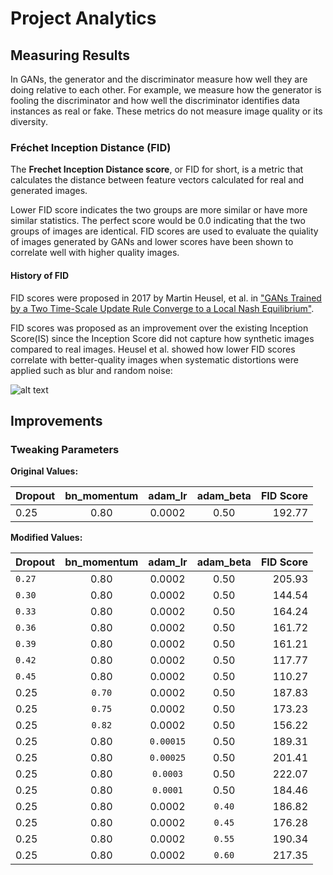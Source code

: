 # Project Analytics

## Measuring Results
In GANs, the generator and the discriminator measure how well they are doing relative to each other. For example, we measure how the generator is fooling the discriminator and how well the discriminator identifies data instances as real or fake. These metrics do not measure image quality or its diversity.

### Fréchet Inception Distance (FID)
The **Frechet Inception Distance score**, or FID for short, is a metric that calculates the distance between feature vectors calculated for real and generated images.

Lower FID score indicates the two groups are more similar or have more similar statistics. The perfect score would be 0.0 indicating that the two groups of images are identical. FID scores are used to evaluate the quiality of images generated by GANs and lower scores have been shown to correlate well with higher quality images.

#### History of FID
FID scores were proposed in 2017 by Martin Heusel, et al. in ["GANs Trained by a Two Time-Scale Update Rule Converge to a Local Nash Equilibrium"](https://arxiv.org/abs/1706.08500 "GANs Trained by a Two Time-Scale Update Rule Converge to a Local Nash Equilibrium").

FID scores was proposed as an improvement over the existing Inception Score(IS) since the Inception Score did not capture how synthetic images compared to real images. Heusel et al. showed how lower FID scores correlate with better-quality images when systematic distortions were applied such as blur and random noise:

![alt text](https://github.com/pejner/keras-gan/blob/master/images/fid_score_example.png "FID overview")

## Improvements

### Tweaking Parameters

**Original Values:**

| Dropout | bn_momentum   | adam_lr  | adam_beta  | FID Score |
| ------- |:-------------:| :-------:| :---------:| ----------:
| 0.25    | 0.80          | 0.0002   | 0.50       | 192.77    |

**Modified Values:**

| Dropout | bn_momentum   | adam_lr   | adam_beta  | FID Score |
| ------- |:-------------:| :--------:| :---------:| ----------:
| `0.27`  | 0.80          | 0.0002    | 0.50       | 205.93    |
| `0.30`  | 0.80          | 0.0002    | 0.50       | 144.54    |
| `0.33`  | 0.80          | 0.0002    | 0.50       | 164.24    |
| `0.36`  | 0.80          | 0.0002    | 0.50       | 161.72    |
| `0.39`  | 0.80          | 0.0002    | 0.50       | 161.21    |
| `0.42`  | 0.80          | 0.0002    | 0.50       | 117.77    |
| `0.45`  | 0.80          | 0.0002    | 0.50       | 110.27    |
| 0.25    | `0.70`        | 0.0002    | 0.50       | 187.83    |
| 0.25    | `0.75`        | 0.0002    | 0.50       | 173.23    |
| 0.25    | `0.82`        | 0.0002    | 0.50       | 156.22    |
| 0.25    | 0.80          | `0.00015` | 0.50       | 189.31    |
| 0.25    | 0.80          | `0.00025` | 0.50       | 201.41    |
| 0.25    | 0.80          | `0.0003`  | 0.50       | 222.07    |
| 0.25    | 0.80          | `0.0001`  | 0.50       | 184.46    |
| 0.25    | 0.80          | 0.0002    | `0.40`     | 186.82    |
| 0.25    | 0.80          | 0.0002    | `0.45`     | 176.28    |
| 0.25    | 0.80          | 0.0002    | `0.55`     | 190.34    |
| 0.25    | 0.80          | 0.0002    | `0.60`     | 217.35    |











